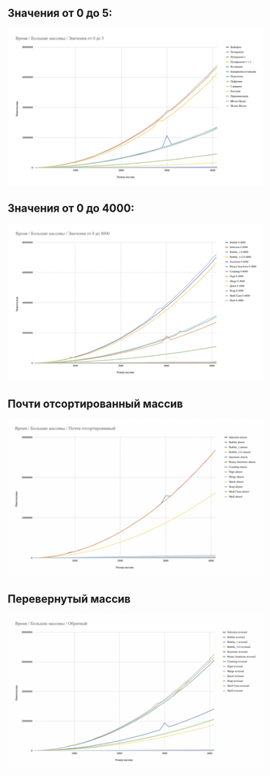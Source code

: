 ## Значения от 0 до 5:
![](../imgs/5.png)

## Значения от 0 до 4000:
![](imgs/6.png)

## Почти отсортированный массив
![](imgs/7.png)

## Перевернутый массив
![](imgs/8.png)
